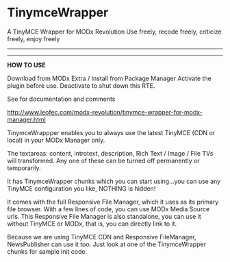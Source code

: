 # TinymceWrapper
A TinyMCE Wrapper for MODx Revolution
Use freely, recode freely, criticize freely, enjoy freely
________________________________________________________
________________________________________________________
**HOW TO USE**

Download from MODx Extra / Install from Package Manager
Activate the plugin before use.
Deactivate to shut down this RTE.

See for documentation and comments

http://www.leofec.com/modx-revolution/tinymce-wrapper-for-modx-manager.html

TinymceWrappper enables you to always use the latest TinyMCE (CDN or local) in your MODx Manager only.

The textareas: content, introtext, description, Rich Text / Image / File TVs will transformed.
Any one of these can be turned off permanently or temporarily.

It has TinymceWrapper chunks which you can start using...you can use any TinyMCE configuration you like, NOTHING is hidden!

It comes with the full Responsive File Manager, which it uses as its primary file browser. With a few lines of code, you can use MODx Media Source urls.
This Responsive File Manager is also standalone, you can use it without TinyMCE or MODx, that is, you can directly link to it.

Because we are using TinyMCE CDN and Responsive FileManager, NewsPublisher can use it too.
Just look at one of the TinymceWrapper chunks for sample init code.
